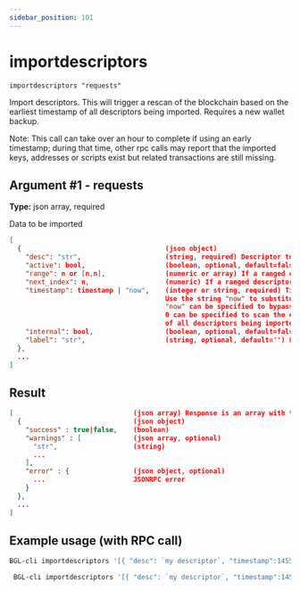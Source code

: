 ```yaml
---
sidebar_position: 101
---
```


# importdescriptors

`importdescriptors "requests"`

Import descriptors. This will trigger a rescan of the blockchain based on the earliest timestamp of all descriptors being imported. Requires a new wallet backup.

Note: This call can take over an hour to complete if using an early timestamp; during that time, other rpc calls may report that the imported keys, addresses or scripts exist but related transactions are still missing.

## Argument #1 - requests

**Type:** json array, required

Data to be imported

```json
[
  {                                    (json object)
    "desc": "str",                     (string, required) Descriptor to import.
    "active": bool,                    (boolean, optional, default=false) Set this descriptor to be the active descriptor for the corresponding output type externality
    "range": n or [n,n],               (numeric or array) If a ranged descriptor is used, this specifies the end or the range (in the form [begin,end]) to import
    "next_index": n,                   (numeric) If a ranged descriptor is set to active, this specifies the next index to generate addresses from
    "timestamp": timestamp | "now",    (integer or string, required) Time from which to start rescanning the blockchain for this descriptor, in UNIX epoch time
                                       Use the string "now" to substitute the current synced blockchain time.
                                       "now" can be specified to bypass scanning, for outputs which are known to never have been used, and
                                       0 can be specified to scan the entire blockchain. Blocks up to 2 hours before the earliest timestamp
                                       of all descriptors being imported will be scanned.
    "internal": bool,                  (boolean, optional, default=false) Whether matching outputs should be treated as not incoming payments (e.g. change)
    "label": "str",                    (string, optional, default='') Label to assign to the address, only allowed with `internal=false`
  },
  ...
]
```

## Result

```json
[                              (json array) Response is an array with the same size as the input that has the execution result
  {                            (json object)
    "success" : true|false,    (boolean)
    "warnings" : [             (json array, optional)
      "str",                   (string)
      ...
    ],
    "error" : {                (json object, optional)
      ...                      JSONRPC error
    }
  },
  ...
]
```

## Example usage (with RPC call)

```sh
BGL-cli importdescriptors '[{ "desc": `my descriptor`, "timestamp":1455191478, "internal": true }, { "desc": `my desccriptor 2`, "label": "example 2", "timestamp": 1455191480 }]'
```

```sh
 BGL-cli importdescriptors '[{ "desc": `my descriptor`, "timestamp":1455191478, "active": true, "range": [0,100], "label": `my bech32 wallet` }]'
```
